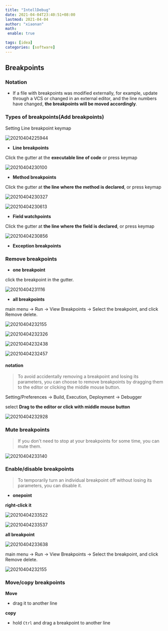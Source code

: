 ```yaml
---
title: "IntellDebug"
date: 2021-04-04T23:40:51+08:00
lastmod: 2021-04-04
author: "xiaonan"
math:
 enable: true

tags: [idea]
categories: [software]
---
```


## Breakpoints


### Notation

- If a file with breakpoints was modified externally, for example, update through a VCS or changed in an external editor, and the line numbers have changed, **the breakpoints will be moved accordingly**.


### Types of breakpoints(Add breakpoints)

Setting Line breakpoint keymap

![20210404225944](https://img.fengqigang.cn//img/20210404225944.png)

- **Line breakpoints**


Click the gutter at the **executable line of code** or press keymap

![20210404230100](https://img.fengqigang.cn//img/20210404230100.png)

- **Method breakpoints**

Click the gutter at **the line where the method is declared**, or press keymap

![20210404230327](https://img.fengqigang.cn//img/20210404230327.png)

![20210404230613](https://img.fengqigang.cn//img/20210404230613.png)


- **Field watchpoints**

Click the gutter at **the line where the field is declared**, or press keymap

![20210404230856](https://img.fengqigang.cn//img/20210404230856.png)

- **Exception breakpoints**



### Remove breakpoints

- **one breakpoint**

click the breakpoint in the gutter.

![20210404231116](https://img.fengqigang.cn//img/20210404231116.png)

- **all breakpoints**

main menu -> Run -> View Breakpoints -> Select the breakpoint, and click Remove delete.

![20210404232155](https://img.fengqigang.cn//img/20210404232155.png)

![20210404232326](https://img.fengqigang.cn//img/20210404232326.png)

![20210404232438](https://img.fengqigang.cn//img/20210404232438.png)

![20210404232457](https://img.fengqigang.cn//img/20210404232457.png)

#### notation

> To avoid accidentally removing a breakpoint and losing its parameters, you can choose to remove breakpoints by dragging them to the editor or clicking the middle mouse button.

Setting/Preferences -> Build, Execution, Deployment -> Debugger

select **Drag to the editor or click with middle mouse button**

![20210404232928](https://img.fengqigang.cn//img/20210404232928.png)

### Mute breakpoints

> If you don't need to stop at your breakpoints for some time, you can mute them.

![20210404233140](https://img.fengqigang.cn//img/20210404233140.png)

### Enable/disable breakpoints

> To temporarily turn an individual breakpoint off without losing its parameters, you can disable it.

- **onepoint**

**right-click it**

![20210404233522](https://img.fengqigang.cn//img/20210404233522.png)

![20210404233537](https://img.fengqigang.cn//img/20210404233537.png)

**all breakpoint**

![20210404233638](https://img.fengqigang.cn//img/20210404233638.png)

main menu -> Run -> View Breakpoints -> Select the breakpoint, and click Remove delete.

![20210404232155](https://img.fengqigang.cn//img/20210404232155.png)

### Move/copy breakpoints

**Move**

- drag it to another line

**copy**

- hold `Ctrl` and drag a breakpoint to another line


